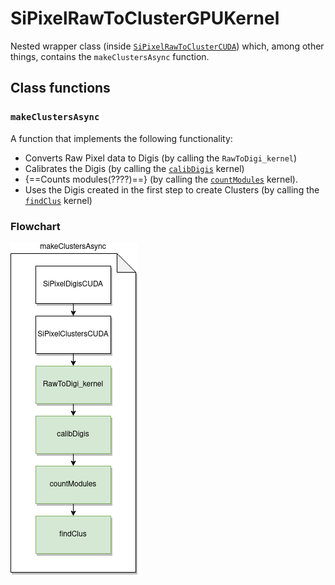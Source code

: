 # SiPixelRawToClusterGPUKernel

Nested wrapper class (inside [`SiPixelRawToClusterCUDA`](SiPixelRawToClusterCUDA-overview.md))
which, among other things, contains the `makeClustersAsync` function.

## Class functions

### `makeClustersAsync`

A function that implements the following functionality:

- Converts Raw Pixel data to Digis (by calling the `RawToDigi_kernel`)
- Calibrates the Digis (by calling the [`calibDigis`](calibDigis.md) kernel)
- {==Counts modules(????)==} (by calling the 
[`countModules`](gpuClustering-countModules.md) kernel).
- Uses the Digis created in the first step to create Clusters (by calling
the [`findClus`](gpuClustering-findClus.md) kernel)

### Flowchart

![makeClustersAsync flowchart](img/makeClustersAsync.png)
